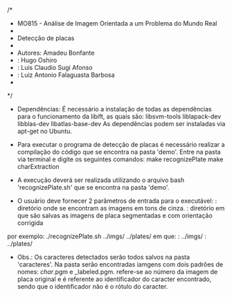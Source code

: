 /* 
 * MO815 - Análise de Imagem Orientada a um Problema do Mundo Real
 *
 * Detecção de placas
 *
 * Autores: Amadeu Bonfante
 *	  : Hugo Oshiro
 *	  : Luis Claudio Sugi Afonso
 *	  : Luiz Antonio Falaguasta Barbosa
 *
 */

- Dependências: É necessário a instalação de todas as dependências para o funcionamento da libift, as quais são:
	libsvm-tools liblapack-dev libblas-dev libatlas-base-dev
	As dependências podem ser instaladas via apt-get no Ubuntu.

- Para executar o programa de detecção de placas é necessário realizar a compilação do código que se encontra na pasta 'demo'. Entre na pasta via terminal e digite os seguintes comandos:
	make recognizePlate 
	make charExtraction
    
- A execução deverá ser realizada utilizando o arquivo bash 'recognizePlate.sh' que se encontra na pasta 'demo'.

- O usuário deve fornecer 2 parâmetros de entrada para o executável:
	<P1>: diretório onde se encontram as imagens em tons de cinza.
	<P2>: diretório em que são salvas as imagens de placa segmentadas e com orientação corrigida

por exemplo:
	./recognizePlate.sh ../imgs/ ../plates/
em que:
	<P1>: ../imgs/
	<P2>: ../plates/

- Obs.: Os caracteres detectados serão todos salvos na pasta 'caracteres'. Na pasta serão encontradas iamgens com dois padrões de nomes: <num0>_char_<num1>.pgm e <num0>_labeled.pgm. <num0> refere-se ao número da imagem de placa original e <num1> é referente ao identificador do caracter encontrado, sendo que o identificador não é o rótulo do caracter.


